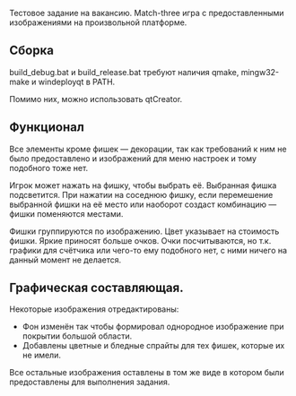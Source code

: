 
Тестовое задание на вакансию. Match-three игра с предоставленными изображениями на произвольной платформе.


## Сборка
build_debug.bat и build_release.bat требуют наличия qmake, mingw32-make и windeployqt в PATH.

Помимо них, можно использовать qtCreator.


## Функционал
Все элементы кроме фишек — декорации, так как требований к ним не было предоставлено и изображений для меню настроек и тому подобного тоже нет.

Игрок может нажать на фишку, чтобы выбрать её. Выбранная фишка подсветится. При нажатии на соседнюю фишку, если перемешение выбранной фишки на её место или наоборот создаст комбинацию — фишки поменяются местами.

Фишки группируются по изображению. Цвет указывает на стоимость фишки. Яркие приносят больше очков. Очки посчитываются, но т.к. графики для счётчика или чего-то ему подобного нет, с ними ничего на данный момент не делается.


## Графическая составляющая.
Некоторые изображения отредактированы:
- Фон изменён так чтобы формировал однородное изображение при покрытии большой области.
- Добавлены цветные и бледные спрайты для тех фишек, которые их не имели.

Все остальные изображения оставлены в том же виде в котором были предоставлены для выполнения задания.
